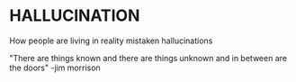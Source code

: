 # HALLUCINATION
How people are living in reality mistaken hallucinations 

"There are things known
and there are things unknown
and in between are the doors"
-jim morrison



 
